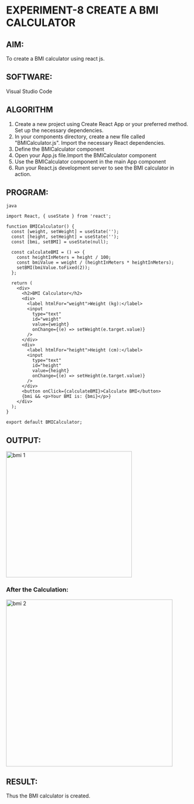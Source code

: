 # EXPERIMENT-8 CREATE A BMI CALCULATOR

## AIM:

To create a BMI calculator using react js.

## SOFTWARE:

Visual Studio Code

## ALGORITHM

1) Create a new project using Create React App or your preferred method.
Set up the necessary dependencies.
2) In your components directory, create a new file called "BMICalculator.js".
Import the necessary React dependencies.
3) Define the BMICalculator component
4) Open your App.js file.Import the BMICalculator component
5) Use the BMICalculator component in the main App component
6) Run your React.js development server to see the BMI calculator in action.

## PROGRAM:
```
java

import React, { useState } from 'react';

function BMICalculator() {
  const [weight, setWeight] = useState('');
  const [height, setHeight] = useState('');
  const [bmi, setBMI] = useState(null);

  const calculateBMI = () => {
    const heightInMeters = height / 100;    
    const bmiValue = weight / (heightInMeters * heightInMeters);
    setBMI(bmiValue.toFixed(2));
  };

  return (
    <div>
      <h2>BMI Calculator</h2>
      <div>
        <label htmlFor="weight">Weight (kg):</label>
        <input
          type="text"
          id="weight"
          value={weight}
          onChange={(e) => setWeight(e.target.value)}
        />
      </div>
      <div>
        <label htmlFor="height">Height (cm):</label>
        <input
          type="text"
          id="height"
          value={height}
          onChange={(e) => setHeight(e.target.value)}
        />
      </div>
      <button onClick={calculateBMI}>Calculate BMI</button>
      {bmi && <p>Your BMI is: {bmi}</p>}
    </div>
  );
}

export default BMICalculator;
```

## OUTPUT:
<img width="343" alt="bmi 1" src="https://github.com/divvisha/BMI-CALCULATOR/assets/127508123/7e306db1-af0d-4dd0-a7a4-ce3327b738c6">

### After the Calculation:

<img width="454" alt="bmi 2" src="https://github.com/divvisha/BMI-CALCULATOR/assets/127508123/3944cf3b-2a3d-4562-b50f-9c2577822908">


## RESULT:

Thus the BMI calculator is created.
